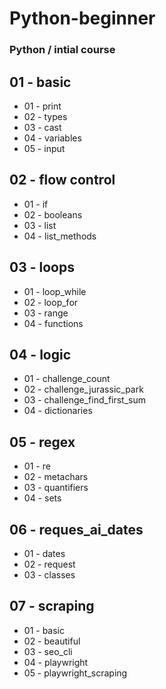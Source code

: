 # Python-beginner
### Python / intial course

## 01 - basic
* 01 - print
* 02 - types
* 03 - cast
* 04 - variables
* 05 - input

## 02 - flow control
* 01 - if
* 02 - booleans
* 03 - list
* 04 - list_methods

## 03 - loops
* 01 - loop_while
* 02 - loop_for
* 03 - range
* 04 - functions

## 04 - logic
* 01 - challenge_count
* 02 - challenge_jurassic_park
* 03 - challenge_find_first_sum
* 04 - dictionaries

## 05 - regex
* 01 - re
* 02 - metachars
* 03 - quantifiers
* 04 - sets

## 06 - reques_ai_dates
* 01 - dates
* 02 - request
* 03 - classes

## 07 - scraping
* 01 - basic
* 02 - beautiful
* 03 - seo_cli
* 04 - playwright
* 05 - playwright_scraping